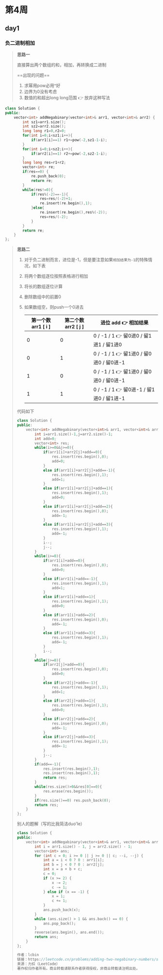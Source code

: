 # 第4周

## day1

### 负二进制相加

> **思路一**
>
> 直接算出两个数组的和，相加，再转换成二进制
>
> ==出现的问题==
>
> 1. 求幂用pow必用^好
> 2. 边界为0没有考虑
> 3. 数值的和超出long long范围 👉 放弃这种写法

```cpp
class Solution {
public:
    vector<int> addNegabinary(vector<int>& arr1, vector<int>& arr2) {
        int sz1=arr1.size();
        int sz2=arr2.size();
        long long r1=0,r2=0;
        for(int i=0;i<sz1;i++){
            if(arr1[i]==1) r1+=pow(-2,sz1-1-i);
        }
        for(int i=0;i<sz2;i++){
            if(arr2[i]==1) r2+=pow(-2,sz2-1-i);
        }
        long long res=r1+r2;
        vector<int> re;
        if(res==0) {
            re.push_back(0);
            return re;
        }
        while(res!=0){
            if(res%(-2)==-1){
                res=res/(-2)+1;
                re.insert(re.begin(),1);
            }else{
                re.insert(re.begin(),res%(-2));
                res=res/(-2);
            }
        }
        return re;
    }
};
```

> **思路二**
>
> 1. 对于负二进制而言，进位是-1，但是要注意如果`相加结果为-1`的特殊情况，如下表
>
> 2. 将两个数组逐位按照表格进行相加
>
> 3. 将长的数组逐位计算
>
> 4. 删除数组中的前置0
>
> 5. 如果数组空，则push一个0进去
>
>    | 第一个数  arr1 [ i ] | 第二个数 arr2 [ j ] | 进位 add 👉 相加结果                      |
>    | -------------------- | ------------------- | ---------------------------------------- |
>    | 0                    | 0                   | 0 / -1 / 1  👉 留0进0 / 留1进1 / 留1进0   |
>    | 0                    | 1                   | 0 / -1 / 1  👉 留1进0 / 留0进0 / 留0进-1  |
>    | 1                    | 0                   | 0 / -1 / 1  👉 留1进0 / 留0进0 / 留0进-1  |
>    | 1                    | 1                   | 0 / -1 / 1  👉 留0进-1 / 留1进0 / 留1进-1 |
>
> 代码如下
>
> ```cpp
> class Solution {
> public:
>     vector<int> addNegabinary(vector<int>& arr1, vector<int>& arr2) {
>         int i=arr1.size()-1,j=arr2.size()-1;
>         int add=0;
>         vector<int> res;
>         while(i>=0&&j>=0){
>             if(arr1[i]+arr2[j]+add==0){
>                 res.insert(res.begin(),0);
>                 add=0;
>             }
>             else if(arr1[i]+arr2[j]+add==-1){
>                 res.insert(res.begin(),1);
>                 add=1;
>             }
>             else if(arr1[i]+arr2[j]+add==1){
>                 res.insert(res.begin(),1);
>                 add=0;
>             }
>             else if(arr1[i]+arr2[j]+add==2){
>                 res.insert(res.begin(),0);
>                 add=-1;
>             }
>             else if(arr1[i]+arr2[j]+add==3){
>                 res.insert(res.begin(),1);
>                 add=-1;
>             }
>             i--;
>             j--;
>         }
>         while(i>=0){
>             if(arr1[i]+add==0){
>                 res.insert(res.begin(),0);
>                 add=0;
>             }
>             else if(arr1[i]+add==-1){
>                 res.insert(res.begin(),1);
>                 add=1;
>             }
>             else if(arr1[i]+add==1){
>                 res.insert(res.begin(),1);
>                 add=0;
>             }
>             else if(arr1[i]+add==2){
>                 res.insert(res.begin(),0);
>                 add=-1;
>             }
>             else if(arr1[i]+add==3){
>                 res.insert(res.begin(),1);
>                 add=-1;
>             }
>             i--;
>         }
>         while(j>=0){
>             if(arr2[j]+add==0){
>                 res.insert(res.begin(),0);
>                 add=0;
>             }
>             else if(arr2[j]+add==-1){
>                 res.insert(res.begin(),1);
>                 add=1;
>             }
>             else if(arr2[j]+add==1){
>                 res.insert(res.begin(),1);
>                 add=0;
>             }
>             else if(arr2[j]+add==2){
>                 res.insert(res.begin(),0);
>                 add=-1;
>             }
>             else if(arr2[j]+add==3){
>                 res.insert(res.begin(),1);
>                 add=-1;
>             }
>             j--;
>         }
>         if(add==-1){
>             res.insert(res.begin(),1);
>             res.insert(res.begin(),1);
>             return res;
>         }
>         while(res.size()>0&&res[0]==0){
>             res.erase(res.begin());
>         }
>         if(res.size()==0) res.push_back(0);
>         return res;
>     }
> };
> ```
>
> 别人的题解（写的比我简洁duo'le）
>
> ```cpp
> class Solution {
> public:
>     vector<int> addNegabinary(vector<int>& arr1, vector<int>& arr2) {
>         int i = arr1.size() - 1, j = arr2.size() - 1;
>         vector<int> ans;
>         for (int c = 0; i >= 0 || j >= 0 || c; --i, --j) {
>             int a = i < 0 ? 0 : arr1[i];
>             int b = j < 0 ? 0 : arr2[j];
>             int x = a + b + c;
>             c = 0;
>             if (x >= 2) {
>                 x -= 2;
>                 c -= 1;
>             } else if (x == -1) {
>                 x = 1;
>                 c += 1;
>             }
>             ans.push_back(x);
>         }
>         while (ans.size() > 1 && ans.back() == 0) {
>             ans.pop_back();
>         }
>         reverse(ans.begin(), ans.end());
>         return ans;
>     }
> };
> 
> 作者：lcbin
> 链接：https://leetcode.cn/problems/adding-two-negabinary-numbers/solution/python3javacgotypescript-yi-ti-yi-jie-mo-mg0a/
> 来源：力扣（LeetCode）
> 著作权归作者所有。商业转载请联系作者获得授权，非商业转载请注明出处。
> ```
>
> 